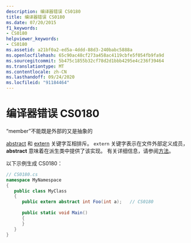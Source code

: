 ```yaml
---
description: 编译器错误 CS0180
title: 编译器错误 CS0180
ms.date: 07/20/2015
f1_keywords:
- CS0180
helpviewer_keywords:
- CS0180
ms.assetid: a21bf0a2-ed5a-4ddd-88d3-240babc5888a
ms.openlocfilehash: 65c90ac48cf273a458ac4119cbfe5f054fb9fa9d
ms.sourcegitcommit: 5b475c1855b32cf78d2d1bbb4295e4c236f39464
ms.translationtype: MT
ms.contentlocale: zh-CN
ms.lasthandoff: 09/24/2020
ms.locfileid: "91184464"
---
```

# <a name="compiler-error-cs0180"></a>编译器错误 CS0180

“member”不能既是外部的又是抽象的  
  
 [abstract](../language-reference/keywords/abstract.md) 和 [extern](../language-reference/keywords/extern.md) 关键字互相排斥。 `extern` 关键字表示在文件外部定义成员， **abstract** 意味着在派生类中提供了该实现。 有关详细信息，请参阅[方法](../programming-guide/classes-and-structs/methods.md)。  
  
 以下示例生成 CS0180：  
  
```csharp  
// CS0180.cs  
namespace MyNamespace  
{  
   public class MyClass  
   {  
      public extern abstract int Foo(int a);   // CS0180  
  
      public static void Main()  
      {  
      }  
   }  
}  
```
